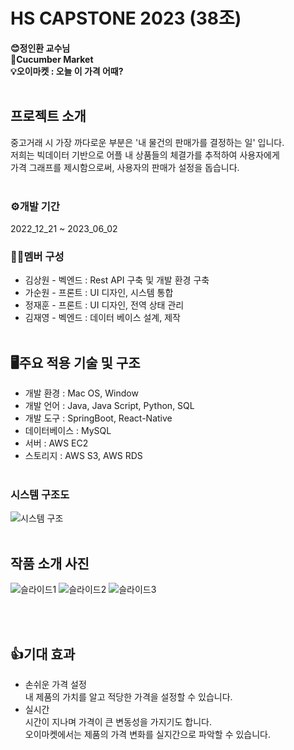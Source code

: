 # HS CAPSTONE 2023 (38조)
**😊정인환 교수님<br/>
🥒Cucumber Market<br/>
💡오이마켓 : 오늘 이 가격 어때?**
<br/><br/>

## 프로젝트 소개
중고거래 시 가장 까다로운 부분은 '내 물건의 판매가를 결정하는 일' 입니다.<br/>
저희는 빅데이터 기반으로 어플 내 상품들의 체결가를 추적하여 사용자에게<br/>
가격 그래프를 제시함으로써, 사용자의 판매가 설정을 돕습니다.
<br/><br/>

### ⚙️개발 기간
2022_12_21 ~ 2023_06_02

### 👨‍💻멤버 구성
 - 김상원 - 벡엔드 : Rest API 구축 및 개발 환경 구축
 - 가순원 - 프론트 : UI 디자인, 시스템 통합
 - 정재훈 - 프론트 : UI 디자인, 전역 상태 관리
 - 김재영 - 벡엔드 : 데이터 베이스 설계, 제작
<br/><br/>

## 🖥️주요 적용 기술 및 구조
- 개발 환경 : Mac OS, Window
- 개발 언어 : Java, Java Script, Python, SQL
- 개발 도구 : SpringBoot, React-Native
- 데이터베이스 : MySQL
- 서버 : AWS EC2
- 스토리지 : AWS S3, AWS RDS
<br/><br/>

### 시스템 구조도
![시스템 구조](https://github.com/KimJaeYoung1028/demod/assets/124559290/48d607bc-98b5-4515-bbed-2d3a2d79efc2)
<br/><br/>

## 작품 소개 사진

![슬라이드1](https://github.com/KimJaeYoung1028/demod/assets/124559290/7fceda75-4a87-49d5-9213-1f79a90d6998)
![슬라이드2](https://github.com/KimJaeYoung1028/demod/assets/124559290/609a3195-66a8-4847-893e-b8cdde18a9b7)
![슬라이드3](https://github.com/KimJaeYoung1028/demod/assets/124559290/e2b69ddd-98c9-44f6-979e-215e3af6bc79)

<br/><br/>

## 👍기대 효과
- 손쉬운 가격 설정<br/>
내 제품의 가치를 알고 적당한 가격을 설정할 수 있습니다.
- 실시간<br/>
시간이 지나며 가격이 큰 변동성을 가지기도 합니다.<br/>
오이마켓에서는 제품의 가격 변화를 실지간으로 파악할 수 있습니다.

